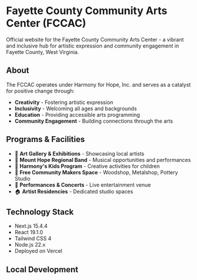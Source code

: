 # Fayette County Community Arts Center (FCCAC)

Official website for the Fayette County Community Arts Center - a vibrant and inclusive hub for artistic expression and community engagement in Fayette County, West Virginia.

## About

The FCCAC operates under Harmony for Hope, Inc. and serves as a catalyst for positive change through:
- **Creativity** - Fostering artistic expression
- **Inclusivity** - Welcoming all ages and backgrounds  
- **Education** - Providing accessible arts programming
- **Community Engagement** - Building connections through the arts

## Programs & Facilities

- 🎨 **Art Gallery & Exhibitions** - Showcasing local artists
- 🎵 **Mount Hope Regional Band** - Musical opportunities and performances
- 👶 **Harmony's Kids Program** - Creative activities for children
- 🔨 **Free Community Makers Space** - Woodshop, Metalshop, Pottery Studio
- 🎪 **Performances & Concerts** - Live entertainment venue
- 🏠 **Artist Residencies** - Dedicated studio spaces

## Technology Stack

- Next.js 15.4.4
- React 19.1.0
- Tailwind CSS 4
- Node.js 22.x
- Deployed on Vercel

## Local Development

